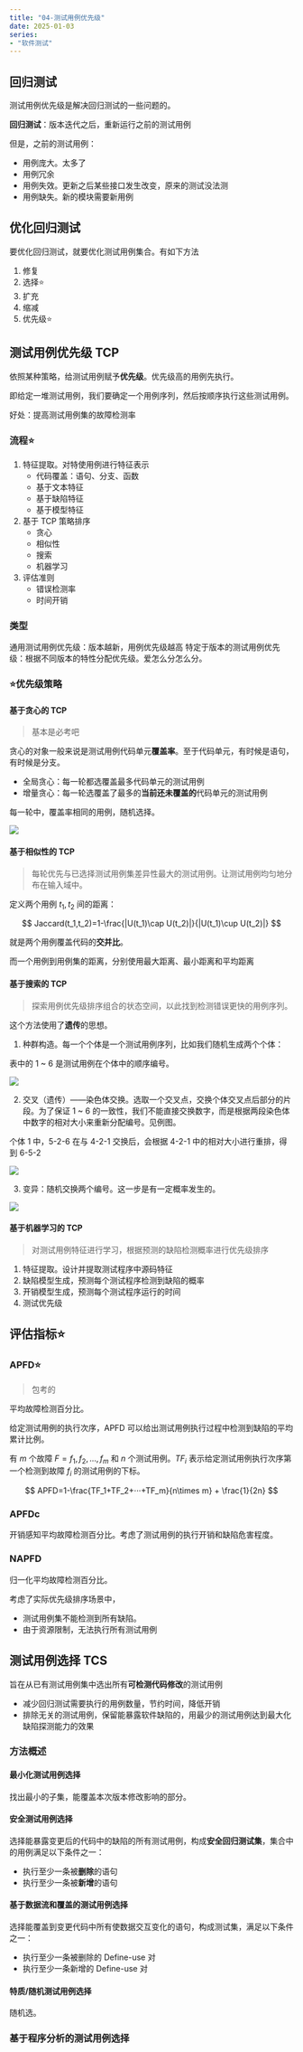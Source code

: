 ```yaml
---
title: "04-测试用例优先级"
date: 2025-01-03
series: 
- "软件测试"
---
```


## 回归测试

测试用例优先级是解决回归测试的一些问题的。

**回归测试**：版本迭代之后，重新运行之前的测试用例

但是，之前的测试用例：
- 用例庞大。太多了
- 用例冗余
- 用例失效。更新之后某些接口发生改变，原来的测试没法测
- 用例缺失。新的模块需要新用例

## 优化回归测试

要优化回归测试，就要优化测试用例集合。有如下方法
1. 修复
2. 选择⭐
3. 扩充
4. 缩减
5. 优先级⭐

## 测试用例优先级 TCP

依照某种策略，给测试用例赋予**优先级**。优先级高的用例先执行。

即给定一堆测试用例，我们要确定一个用例序列，然后按顺序执行这些测试用例。

好处：提高测试用例集的故障检测率

### 流程⭐

1. 特征提取。对特使用例进行特征表示
	- 代码覆盖：语句、分支、函数
	- 基于文本特征
	- 基于缺陷特征
	- 基于模型特征
2. 基于 TCP 策略排序
	- 贪心
	- 相似性
	- 搜索
	- 机器学习
3. 评估准则
	- 错误检测率
	- 时间开销

### 类型

通用测试用例优先级：版本越新，用例优先级越高
特定于版本的测试用例优先级：根据不同版本的特性分配优先级。爱怎么分怎么分。

### ⭐优先级策略

#### 基于贪心的 TCP

>基本是必考吧

贪心的对象一般来说是测试用例代码单元**覆盖率**。至于代码单元，有时候是语句，有时候是分支。

- 全局贪心：每一轮都选覆盖最多代码单元的测试用例
- 增量贪心：每一轮选覆盖了最多的**当前还未覆盖的**代码单元的测试用例

每一轮中，覆盖率相同的用例，随机选择。

![](https://runzblog.oss-cn-hangzhou.aliyuncs.com/postimg/202501031609361.png)

#### 基于相似性的 TCP

>每轮优先与已选择测试用例集差异性最大的测试用例。让测试用例均匀地分布在输入域中。

定义两个用例 $t_1, t_2$ 间的距离：

$$
Jaccard(t_1,t_2)=1-\frac{|U(t_1)\cap U(t_2)|}{|U(t_1)\cup U(t_2)|}
$$

就是两个用例覆盖代码的**交并比**。

而一个用例到用例集的距离，分别使用最大距离、最小距离和平均距离

#### 基于搜索的 TCP

>探索用例优先级排序组合的状态空间，以此找到检测错误更快的用例序列。

这个方法使用了**遗传**的思想。

1. 种群构造。每一个个体是一个测试用例序列，比如我们随机生成两个个体：

表中的 1 ~ 6 是测试用例在个体中的顺序编号。

![](https://runzblog.oss-cn-hangzhou.aliyuncs.com/postimg/202501031832880.png)

2. 交叉（遗传）——染色体交换。选取一个交叉点，交换个体交叉点后部分的片段。为了保证 1 ~ 6 的一致性，我们不能直接交换数字，而是根据两段染色体中数字的相对大小来重新分配编号。见例图。

个体 1 中，5-2-6 在与 4-2-1 交换后，会根据 4-2-1 中的相对大小进行重排，得到 6-5-2

![](https://runzblog.oss-cn-hangzhou.aliyuncs.com/postimg/202501031900855.png)

3. 变异：随机交换两个编号。这一步是有一定概率发生的。

![](https://runzblog.oss-cn-hangzhou.aliyuncs.com/postimg/202501031904321.png)

#### 基于机器学习的 TCP

>对测试用例特征进行学习，根据预测的缺陷检测概率进行优先级排序

1. 特征提取。设计并提取测试程序中源码特征
2. 缺陷模型生成，预测每个测试程序检测到缺陷的概率
3. 开销模型生成，预测每个测试程序运行的时间
4. 测试优先级

## 评估指标⭐

### APFD⭐

> 包考的

平均故障检测百分比。

给定测试用例的执行次序，APFD 可以给出测试用例执行过程中检测到缺陷的平均累计比例。

有 $m$ 个故障 $F={f_1,f_2,...,f_m}$ 和 $n$ 个测试用例。$TF_i$ 表示给定测试用例执行次序第一个检测到故障 $f_i$ 的测试用例的下标。

$$
APFD=1-\frac{TF_1+TF_2+···+TF_m}{n\times m} + \frac{1}{2n}
$$
### APFDc

开销感知平均故障检测百分比。考虑了测试用例的执行开销和缺陷危害程度。

### NAPFD

归一化平均故障检测百分比。

考虑了实际优先级排序场景中，
- 测试用例集不能检测到所有缺陷。
- 由于资源限制，无法执行所有测试用例

## 测试用例选择 TCS

旨在从已有测试用例集中选出所有**可检测代码修改**的测试用例

- 减少回归测试需要执行的用例数量，节约时间，降低开销
- 排除无关的测试用例，保留能暴露软件缺陷的，用最少的测试用例达到最大化缺陷探测能力的效果

### 方法概述

#### 最小化测试用例选择

找出最小的子集，能覆盖本次版本修改影响的部分。

#### 安全测试用例选择

选择能暴露变更后的代码中的缺陷的所有测试用例，构成**安全回归测试集**，集合中的用例满足以下条件之一：

- 执行至少一条被**删除**的语句
- 执行至少一条被**新增**的语句

#### 基于数据流和覆盖的测试用例选择

选择能覆盖到变更代码中所有使数据交互变化的语句，构成测试集，满足以下条件之一：

- 执行至少一条被删除的 Define-use 对
- 执行至少一条新增的 Define-use 对

#### 特质/随机测试用例选择

随机选。

### 基于程序分析的测试用例选择